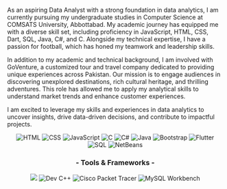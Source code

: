 <!-- Profile Introduction -->
<p>
As an aspiring Data Analyst with a strong foundation in data analytics, I am currently pursuing my undergraduate studies in Computer Science at COMSATS University, Abbottabad. My academic journey has equipped me with a diverse skill set, including proficiency in JavaScript, HTML, CSS, Dart, SQL, Java, C#, and C. Alongside my technical expertise, I have a passion for football, which has honed my teamwork and leadership skills.
</p>

<p>
In addition to my academic and technical background, I am involved with GoVenture, a customized tour and travel company dedicated to providing unique experiences across Pakistan. Our mission is to engage audiences in discovering unexplored destinations, rich cultural heritage, and thrilling adventures. This role has allowed me to apply my analytical skills to understand market trends and enhance customer experiences.
</p>

<p>
I am excited to leverage my skills and experiences in data analytics to uncover insights, drive data-driven decisions, and contribute to impactful projects.
</p>

<!-- Language and Tool Badges -->
<div align="center">
    <img src="https://img.shields.io/static/v1?message=HTML&logo=html5&label=&color=E34F26&logoColor=white&labelColor=&style=for-the-badge" alt="HTML">
    <img src="https://img.shields.io/static/v1?message=CSS&logo=css3&label=&color=1572B6&logoColor=white&labelColor=&style=for-the-badge" alt="CSS">
    <img src="https://img.shields.io/static/v1?message=JavaScript&logo=javascript&label=&color=F7DF1E&logoColor=black&labelColor=&style=for-the-badge" alt="JavaScript">
    <img src="https://img.shields.io/static/v1?message=C&logo=c&label=&color=A8B9CC&logoColor=white&labelColor=&style=for-the-badge" alt="C">
    <img src="https://img.shields.io/static/v1?message=C%23&logo=csharp&label=&color=239120&logoColor=white&labelColor=&style=for-the-badge" alt="C#">
    <img src="https://img.shields.io/static/v1?message=Java&logo=java&label=&color=007396&logoColor=white&labelColor=&style=for-the-badge" alt="Java">
    <img src="https://img.shields.io/static/v1?message=Bootstrap&logo=bootstrap&label=&color=7952B3&logoColor=white&labelColor=&style=for-the-badge" alt="Bootstrap">
    <img src="https://img.shields.io/static/v1?message=Flutter&logo=flutter&label=&color=02569B&logoColor=white&labelColor=&style=for-the-badge" alt="Flutter">
    <img src="https://img.shields.io/static/v1?message=SQL&logo=sqlite&label=&color=003B57&logoColor=white&labelColor=&style=for-the-badge" alt="SQL">
    <img src="https://img.shields.io/badge/NetBeans-1B6AC6?logo=apache-netbeans-ide&logoColor=white&style=for-the-badge" alt="NetBeans">
</div>
</div>

<!-- Section Heading -->
<div class="markdown-heading" dir="auto">
  <h3 align="center" tabindex="-1" class="heading-element" dir="auto">
    - Tools & Frameworks -
  </h3>
</div>

<!-- Centered Icons -->
<div align="center">
  <img src="https://skillicons.dev/icons?i=firebase,anaconda,vscode,github,git,linux,dart,dotnet,bootstrap,react,mongodb,nodejs,flutter alt="Tools and Frameworks" style="max-width: 100%;">
    <img src="https://img.shields.io/badge/Dev%20C++-blue?logo=c%2b%2b&logoColor=white&style=for-the-badge" alt="Dev C++">
<img src="https://img.shields.io/badge/Cisco%20Packet%20Tracer-1BA0D7?logo=cisco&logoColor=white&style=for-the-badge" alt="Cisco Packet Tracer">
<img src="https://img.shields.io/badge/MySQL%20Workbench-4479A1?logo=mysql&logoColor=white&style=for-the-badge" alt="MySQL Workbench">
</div>


